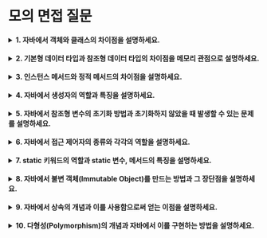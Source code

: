 
### <h1>모의 면접 질문

<details> 
  <summary><b>1. 자바에서 객체와 클래스의 차이점을 설명하세요.</b></summary>
  클래스는 객체를 생성하기 위한 설계도로, 속성과 동작을 정의하며, 객체는 클래스를 인스턴스화하여 실체화된 개체입니다.
</details> 
<br>

<details> 
  <summary><b>2. 기본형 데이터 타입과 참조형 데이터 타입의 차이점을 메모리 관점으로 설명하세요.</b></summary> 
  기본형 데이터 타입은 실제 값을 변수에 직접 저장하며, 고정된 크기의 스택 메모리 공간을 차지합니다. 참조형 데이터 타입은 객체의 메모리 주소를 변수에 저장하며, 실제 객체는 힙(heap) 메모리에 저장됩니다. 변수는 이 메모리 주소를 참조하여 실제 데이터에 접근합니다.
</details> 
<br>
<details> 
  <summary><b>3. 인스턴스 메서드와 정적 메서드의 차이점을 설명하세요.</b></summary> 
  인스턴스 메서드는 객체의 인스턴스를 생성해야 호출할 수 있으며, 해당 객체의 상태를 조작할 수 있습니다. 반면, 정적 메서드는 클래스 레벨에서 호출되며, 객체의 상태와 독립적으로 동작합니다.
</details> 
<br>
<details> 
  <summary><b>4. 자바에서 생성자의 역할과 특징을 설명하세요.</b></summary> 
  생성자는 객체가 생성될 때 호출되어 객체의 초기 상태를 설정합니다. 생성자는 클래스 이름과 같고 반환 타입이 없으며,오버로딩이 가능하여 여러 개의 생성자를 정의할 수 있습니더.
</details> 
<br>
<details> 
  <summary><b>5. 자바에서 참조형 변수의 초기화 방법과 초기화하지 않았을 때 발생할 수 있는 문제를 설명하세요.</b></summary> 
  참조형 변수는 new 키워드를 사용하여 초기화할 수 있습니다. 초기화하지 않은 참조형 변수는 기본값인 null을 가져 사용 시 NullPointerException이 발생할 수 있습니다.
</details> 
<br>
<details> 
  <summary><b>6. 자바에서 접근 제어자의 종류와 각각의 역할을 설명하세요.</b></summary> 
  자바에서는 private, default, protected, public 접근 제어자를 제공합니다.
  <br>• private: 클래스 내부에서만 접근 가능.
  <br>• default (package-private): 동일 패키지 내에서 접근 가능.
  <br>• protected: 동일 패키지와 하위 클래스에서 접근 가능.
  <br>• public: 모든 클래스에서 접근 가능.
</details> 
<br>
<details> 
  <summary><b>7. static 키워드의 역할과 static 변수, 메서드의 특징을 설명하세요.</b></summary> 
• static 키워드는 클래스 레벨에서 변수를 선언하거나 메서드를 정의할 때 사용됩니다.
<br>• static 변수는 모든 인스턴스가 공유하며, 클래스 로딩 시 초기화됩니다. 
<br>• static 메서드는 인스턴스 없이 호출할 수 있으며, this 키워드를 사용할 수 없습니다.
</details> 
<br>
<details> 
  <summary><b>8. 자바에서 불변 객체(Immutable Object)를 만드는 방법과 그 장단점을 설명하세요.</b></summary> 
불변 객체를 만들려면 final 클래스 및 필드를 priavate final로 선언하고, 변경 가능한 필드는 외부에서 접근할 수 없도록 변경 메서드를 제공하지 않습니다(setter).장점으로는 스레드 안전성을 보장하지만, 변경 시 새로운 객체를 생성해야 하므로 성능이 저하될 수 있습니다.
</details> 
<br>
<details> 
  <summary><b>9. 자바에서 상속의 개념과 이를 사용함으로써 얻는 이점을 설명하세요.</b></summary> 
  상속은 기존 클래스의 속성과 메서드를 새로운 클래스가 물려받는 개념입니다. 이를 통해 코드 재사용성이 높아지고, 클래스 간의 계층 구조를 통해 논리적인 설계가 가능해집니다. 상속을 통해 중복 코드를 줄이고, 유지보수를 용이하게 할 수 있습니다.
</details> 
<br>
<details> 
  <summary><b>10. 다형성(Polymorphism)의 개념과 자바에서 이를 구현하는 방법을 설명하세요.</b></summary> 
  다형성은 동일한 인터페이스를 통해 다양한 구현을 사용할 수 있는 능력입니다. 자바에서는 상속, 인터페이스, 메서드 오버로딩(Overloading)과 메서드 오버라이딩(Overriding)을 통해 구현되며, 동적 바인딩을 통해 실행 시점에서 객체의 타입에 따라 적절한 메서드가 호출됩니다.
</details>
